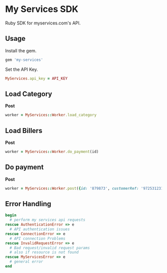 # My Services SDK
Ruby SDK for myservices.com's API. 

## Usage
Install the gem.
```ruby
gem 'my-services'
```
Set the API Key.
```ruby
MyServices.api_key = API_KEY
```

## Load Category
**Post**
```ruby
worker = MyServices::Worker.load_category
```

## Load Billers
**Post**
```ruby
worker = MyServices::Worker.do_payment(id)
```

## Do payment
**Post**
```ruby
worker = MyServices::Worker.post({id: '879873', customerRef: '9725312313', billerId: 1244, narration: "airtime top up", accountNumber: "1231231233", paymentDate: "2019-01-01" })
```

## Error Handling
```ruby
begin
  # perform my services api requests
rescue AuthenticationError => e
  # API authentication issues
rescue ConnectionError => e
  # API connection Problems
rescue InvalidRequestError => e
  # Bad request/invalid request params
  # also if resource is not found
rescue MyServicesError => e
  # general error
end
